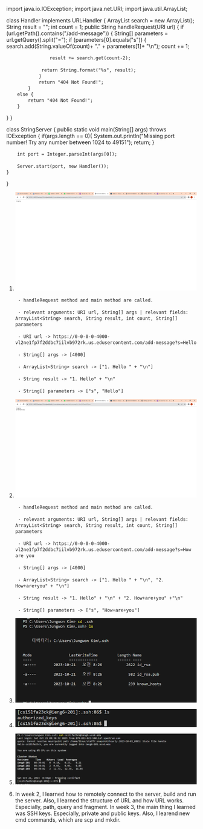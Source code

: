 import java.io.IOException;
import java.net.URI;
import java.util.ArrayList;

class Handler implements URLHandler {
    ArrayList<String> search = new ArrayList<String>();
    String result = "";
    int count = 1;
    public String handleRequest(URI url) {
        if (url.getPath().contains("/add-message")) {
             String[] parameters = url.getQuery().split("=");
            if (parameters[0].equals("s")) {
                search.add(String.valueOf(count)+ "." + parameters[1]+ "\n");
                count += 1; 
               
                    result += search.get(count-2);
                
                 return String.format("%s", result);
                }
                return "404 Not Found!";
            }
        else {
            return "404 Not Found!";
        }
}
}

class StringServer {
    public static void main(String[] args) throws IOException {
        if(args.length == 0){
            System.out.println("Missing port number! Try any number between 1024 to 49151");
            return;
        }

        int port = Integer.parseInt(args[0]);

        Server.start(port, new Handler());
    }
}

1. ![Image](SS1.png)
   
        - handleRequest method and main method are called.
   
        - relevant arguments: URI url, String[] args | relevant fields: ArrayList<String> search, String result, int count, String[] parameters
   
        - URI url -> https://0-0-0-0-4000-vl2ne1fp7f2ddbc7iilvb972rk.us.edusercontent.com/add-message?s=Hello
   
        - String[] args -> [4000]
   
        - ArrayList<String> search -> ["1. Hello " + "\n"]
   
        - String result -> "1. Hello" + "\n"
   
        - String[] parameters -> ["s", "Hello"]
   
2. ![Image](ss2.png)
   
        - handleRequest method and main method are called.
   
        - relevant arguments: URI url, String[] args | relevant fields: ArrayList<String> search, String result, int count, String[] parameters
   
        - URI url -> https://0-0-0-0-4000-vl2ne1fp7f2ddbc7iilvb972rk.us.edusercontent.com/add-message?s=How are you
   
        - String[] args -> [4000]
   
        - ArrayList<String> search -> ["1. Hello " + "\n", "2. How+are+you" + "\n"]
   
        - String result -> "1. Hello" + "\n" + "2. How+are+you" +"\n"
   
        - String[] parameters -> ["s", "How+are+you"]
   

3. ![Image](private.PNG)


4. ![Image](public.PNG)


5. ![Image](login.PNG)


6. In week 2, I learned how to remotely connect to the server, build and run the server. Also, I learned the structure of URL and how URL works. Especially, path, query and fragment. In week 3, the main thing I learned was SSH keys. Especially, private and public keys.
Also, I learend new cmd commands, which are scp and mkdir. 
